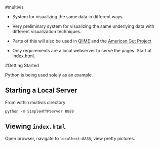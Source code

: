 #multivis

+ System for visualizing the same data in different ways
+ Very preliminary system for visualizing the same underlying data with different visualization techniques.
+ Parts of this will also be used in [QIIME](http://qiime.org) and the [American Gut Project](http://americangut.org)

+ Only requirements are a local webserver to serve the pages. Start at index.html.

#Getting Started

Python is being used solely as an example.

## Starting a Local Server

From within multivis directory:
```
python -m SimpleHTTPServer 8888
```

## Viewing `index.html`

Open browser, navigate to `localhost:8888`, view pretty pictures.